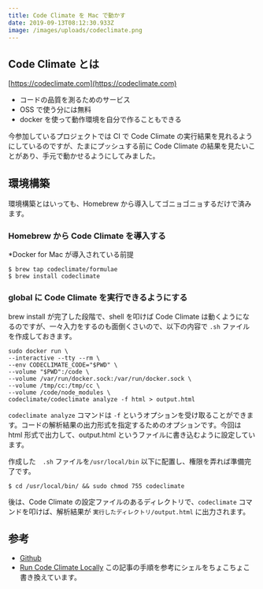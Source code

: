 ```yaml
---
title: Code Climate を Mac で動かす
date: 2019-09-13T08:12:30.933Z
image: /images/uploads/codeclimate.png
---
```


## Code Climate とは

[https://codeclimate.com](https://codeclimate.com)

- コードの品質を測るためのサービス
- OSS で使う分には無料
- docker を使って動作環境を自分で作ることもできる

今参加しているプロジェクトでは CI で Code Climate の実行結果を見れるようにしているのですが、たまにプッシュする前に Code Climate の結果を見たいことがあり、手元で動かせるようにしてみました。

## 環境構築

環境構築とはいっても、Homebrew から導入してゴニョゴニョするだけで済みます。

### Homebrew から Code Climate を導入する

\*Docker for Mac が導入されている前提

```
$ brew tap codeclimate/formulae
$ brew install codeclimate
```

### global に Code Climate を実行できるようにする

brew install が完了した段階で、shell を叩けば Code Climate は動くようになるのですが、一々入力をするのも面倒くさいので、以下の内容で `.sh` ファイルを作成しておきます。

```
sudo docker run \
--interactive --tty --rm \
--env CODECLIMATE_CODE="$PWD" \
--volume "$PWD":/code \
--volume /var/run/docker.sock:/var/run/docker.sock \
--volume /tmp/cc:/tmp/cc \
--volume /code/node_modules \
codeclimate/codeclimate analyze -f html > output.html
```

`codeclimate analyze` コマンドは `-f` というオプションを受け取ることができます。コードの解析結果の出力形式を指定するためのオプションです。今回は html 形式で出力して、output.html というファイルに書き込むように設定しています。

作成した　`.sh` ファイルを`/usr/local/bin` 以下に配置し、権限を弄れば準備完了です。

```
$ cd /usr/local/bin/ && sudo chmod 755 codeclimate
```

後は、Code Climate の設定ファイルのあるディレクトリで、`codeclimate` コマンドを叩けば、解析結果が `実行したディレクトリ/output.html` に出力されます。

## 参考

- [Github](https://github.com/codeclimate/codeclimate)
- [Run Code Climate Locally](https://medium.com/@empressia/run-code-climate-locally-e30635321e18) この記事の手順を参考にシェルをちょこちょこ書き換えています。
